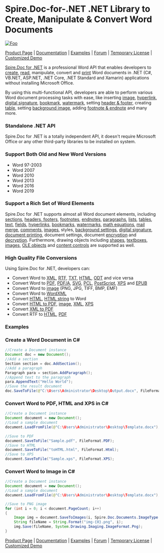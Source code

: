 # Spire.Doc-for-.NET .NET Library to Create, Manipulate & Convert Word Documents

[![Foo](https://i.imgur.com/LYStJdY.png)](https://www.e-iceblue.com/Introduce/word-for-net-introduce.html)

[Product Page](https://www.e-iceblue.com/Introduce/word-for-net-introduce.html) | [Documentation](https://www.e-iceblue.com/Tutorials/Spire.Doc/Spire.Doc-Program-Guide/Spire.Doc-Program-Guide-Content.html) | [Examples](https://github.com/eiceblue/Spire.Doc-for-.NET) | [Forum](https://www.e-iceblue.com/forum/spire-doc-f6.html) | [Temporary License](https://www.e-iceblue.com/TemLicense.html) | [Customized Demo](https://www.e-iceblue.com/Misc/customized-demo.html)

[Spire.Doc for .NET](https://www.e-iceblue.com/Introduce/word-for-net-introduce.html) is a professional Word API that enables developers to [create](https://www.e-iceblue.com/Tutorials/Spire.Doc/Spire.Doc-Program-Guide/Create-Write-and-Save-Word-in-C-and-VB.NET.html), [read](https://www.e-iceblue.com/Tutorials/Spire.Doc/Spire.Doc-Program-Guide/Extract-Text-from-Word-in-C-and-VB.NET.html), manipulate, convert and [print](https://www.e-iceblue.com/Tutorials/Spire.Doc/Spire.Doc-Program-Guide/Print-a-Word-Document-Programmatically-in-5-Steps.html) Word documents in .NET (C#, VB.NET, ASP.NET, .NET Core, .NET Standard and Xamarin) applications without installing Microsoft Office. 

By using this multi-functional API, developers are able to perform various Word document processing tasks with ease, like inserting [image](https://www.e-iceblue.com/Tutorials/Spire.Doc/Spire.Doc-Program-Guide/NET-Word-How-to-Insert-Image-in-Word-Document-with-C-VB.NET.html), [hyperlink](https://www.e-iceblue.com/Tutorials/Spire.Doc/Spire.Doc-Program-Guide/NET-Word-Insert-Hyperlink-to-Word-in-C-VB.NET.html), [digital signature](https://www.e-iceblue.com/Tutorials/Spire.Doc/Program-Guide/Security/Add-Digital-Signature-to-Word-in-C.html), [bookmark](https://www.e-iceblue.com/Tutorials/Spire.Doc/Spire.Doc-Program-Guide/NET-Insert-Bookmark-Insert-Word-Bookmark-in-C-and-VB.NET.html), [watermark](https://www.e-iceblue.com/Tutorials/Spire.Doc/Spire.Doc-Program-Guide/Page-Background/Add-text-watermark-and-image-watermark-to-word-document-in-C.html), setting [header & footer](https://www.e-iceblue.com/Tutorials/Spire.Doc/Spire.Doc-Program-Guide/NET-Word-Insert-Header/Footer-in-Word-Document.html), creating [table](https://www.e-iceblue.com/Tutorials/Spire.Doc/Spire.Doc-Program-Guide/NET-Create-Table-Create-Word-Table-in-C-and-VB.NET.html), setting [background image](https://www.e-iceblue.com/Tutorials/Spire.Doc/Spire.Doc-Program-Guide/Page-Background/Set-image-background-for-word-document-in-C.html), adding [footnote & endnote](https://www.e-iceblue.com/Tutorials/Spire.Doc/Spire.Doc-Program-Guide/How-to-Add-Footnote-in-Word-with-C-/VB.NET.html) and many more.

### Standalone .NET API

Spire.Doc for .NET is a totally independent API, it doesn't require Microsoft Office or any other third-party libraries to be installed on system. 

### Support Both Old and New Word Versions

- Word 97-2003
- Word 2007
- Word 2010
- Word 2013
- Word 2016
- Word 2019

### Support a Rich Set of Word Elements

Spire.Doc for .NET supports almost all Word document elements, including [sections](https://www.e-iceblue.com/Tutorials/Spire.Doc/Spire.Doc-Program-Guide/Word-Section-Remove-Word-Section-in-C-and-VB.NET.html), [headers, footers](https://www.e-iceblue.com/Tutorials/Spire.Doc/Spire.Doc-Program-Guide/NET-Word-Insert-Header/Footer-in-Word-Document.html), [footnotes](https://www.e-iceblue.com/Tutorials/Spire.Doc/Spire.Doc-Program-Guide/How-to-Add-Footnote-in-Word-with-C-/VB.NET.html), [endnotes](https://www.e-iceblue.com/Tutorials/Spire.Doc/Spire.Doc-Program-Guide/NET-Word-Insert-Endnote-in-Word-with-C-VB.NET.html), [paragraphs](https://www.e-iceblue.com/Tutorials/Spire.Doc/Spire.Doc-Program-Guide/Paragraph/How-to-insert-a-new-paragraph-to-word-document-in-C.html), [lists](https://www.e-iceblue.com/Tutorials/Spire.Doc/Spire.Doc-Program-Guide/Paragraph/How-to-Create-Multi-level-List-Numbering-in-Word-in-C-VB.NET.html), [tables](https://www.e-iceblue.com/Tutorials/Spire.Doc/Spire.Doc-Program-Guide/NET-Create-Table-Create-Word-Table-in-C-and-VB.NET.html), [text](https://www.e-iceblue.com/Tutorials/Spire.Doc/Spire.Doc-Program-Guide/Text/How-to-Insert-Text-to-Word-at-Exact-Position-in-C-VB.NET.html), [fields](https://www.e-iceblue.com/Tutorials/Spire.Doc/Spire.Doc-Program-Guide/Create-Form-Fields-in-Word-Document-in-C.html), [hyperlinks](https://www.e-iceblue.com/Tutorials/Spire.Doc/Spire.Doc-Program-Guide/NET-Word-Insert-Hyperlink-to-Word-in-C-VB.NET.html), [bookmarks](https://www.e-iceblue.com/Tutorials/Spire.Doc/Spire.Doc-Program-Guide/NET-Insert-Bookmark-Insert-Word-Bookmark-in-C-and-VB.NET.html), [watermarks](https://www.e-iceblue.com/Tutorials/Spire.Doc/Spire.Doc-Program-Guide/Page-Background/Add-text-watermark-and-image-watermark-to-word-document-in-C.html), [math equations](https://www.e-iceblue.com/Tutorials/Spire.Doc/Program-Guide/Document-Operation/C-insert-math-equation-and-symbol-to-Word-document.html), [mail merge](https://www.e-iceblue.com/Tutorials/Spire.Doc/Spire.Doc-Program-Guide/Mail-Merge/How-to-create-mail-merge-and-merge-the-text-value.html), [comments](https://www.e-iceblue.com/Tutorials/Spire.Doc/Spire.Doc-Program-Guide/NET-Word-Comment-Insert-Word-Comment-in-C-VB.NET.html), [images](https://www.e-iceblue.com/Tutorials/Spire.Doc/Spire.Doc-Program-Guide/NET-Word-How-to-Insert-Image-in-Word-Document-with-C-VB.NET.html), styles, [background settings](https://www.e-iceblue.com/Tutorials/Spire.Doc/Spire.Doc-Program-Guide/Page-Background/Set-image-background-for-word-document-in-C.html), [digital signature](https://www.e-iceblue.com/Tutorials/Spire.Doc/Program-Guide/Security/Add-Digital-Signature-to-Word-in-C.html), [document printing](https://www.e-iceblue.com/Tutorials/Spire.Doc/Spire.Doc-Program-Guide/Print-a-Word-Document-Programmatically-in-5-Steps.html), document settings, document [encryption](https://www.e-iceblue.com/Tutorials/Spire.Doc/Spire.Doc-Program-Guide/NET-Protect-Word-Encrypt-Word-with-Custom-Password-in-C-and-VB.NET.html) and [decryption](https://www.e-iceblue.com/Tutorials/Spire.Doc/Spire.Doc-Program-Guide/NET-Decrypt-Decrypt-Word-Document-in-C-and-VB.NET.html). Furthermore, drawing objects including [shapes](https://www.e-iceblue.com/Tutorials/Spire.Doc/Spire.Doc-Program-Guide/Image-and-Shape/How-to-Insert-Shape-in-Word-Document-in-C-VB.NET.html), [textboxes](https://www.e-iceblue.com/Tutorials/Spire.Doc/Spire.Doc-Program-Guide/NET-Word-Textbox-Insert-Textbox-in-Word-with-C-and-VB.NET.html), [images](https://www.e-iceblue.com/Tutorials/Spire.Doc/Spire.Doc-Program-Guide/NET-Word-How-to-Insert-Image-in-Word-Document-with-C-VB.NET.html), [OLE objects](https://www.e-iceblue.com/Tutorials/Spire.Doc/Spire.Doc-Program-Guide/NET-Word-Insert-OLE-Object-in-Word-with-C-VB.NET.html) and [content controls](https://www.e-iceblue.com/Tutorials/Spire.Doc/Spire.Doc-Program-Guide/Document-Operation/How-to-Add-Content-Controls-to-Word-documents-in-C.html) are supported as well.

### High Quality File Conversions

Using Spire.Doc for .NET, developers can:

- Convert Word to [XML](https://www.e-iceblue.com/Tutorials/Spire.Doc/Spire.Doc-Program-Guide/How-to-Use-C-/VB.NET-to-Convert-Word-Doc-to-XML.html), [RTF](https://www.e-iceblue.com/Tutorials/Spire.Doc/Spire.Doc-Program-Guide/How-to-Convert-Word-to-RTF.html), [TXT](https://www.e-iceblue.com/Tutorials/Spire.Doc/Spire.Doc-Program-Guide/How-to-Convert-Word-to-Text.html),  [HTML](https://www.e-iceblue.com/Tutorials/Spire.Doc/Spire.Doc-Program-Guide/Word-to-HTML-Convert-Word-to-HTML-with-C-VB.NET.html), [ODT](https://www.e-iceblue.com/Tutorials/Spire.Doc/Spire.Doc-Program-Guide/Conversion/Convert-ODT-to-DOC-or-DOCX-and-Vice-Versa-in-C-VB.NET.html) and vice versa
- Convert Word to [PDF](https://www.e-iceblue.com/Tutorials/Spire.Doc/Spire.Doc-Program-Guide/How-to-Convert-Word-to-PDF.html), [PDF/A](https://www.e-iceblue.com/Tutorials/Spire.Doc/Spire.Doc-Program-Guide/Conversion/How-to-Convert-Word-to-PDF/A-in-C.html), [SVG](https://www.e-iceblue.com/Tutorials/Spire.Doc/Spire.Doc-Program-Guide/Conversion/How-to-Convert-Word-to-SVG-Scalable-Vector-Graphics-in-C.html), [PCL](https://www.e-iceblue.com/Tutorials/Spire.Doc/Spire.Doc-Program-Guide/Conversion/Convert-Word-to-PCL.html), [PostScript](https://www.e-iceblue.com/Tutorials/Spire.Doc/Spire.Doc-Program-Guide/Conversion/How-to-convert-Word-to-PostScript-in-C.html), [XPS](https://www.e-iceblue.com/Tutorials/Spire.Doc/Spire.Doc-Program-Guide/NET-Word-to-XPS-Converting-Word-to-XPS.html) and [EPUB](https://www.e-iceblue.com/Tutorials/Spire.Doc/Spire.Doc-Program-Guide/NET-Word-to-EPub-Convert-Word-to-EPub-in-C-and-VB.NET.html)
- Convert Word to [image](https://www.e-iceblue.com/Tutorials/Spire.Doc/Spire.Doc-Program-Guide/How-to-Convert-Word-to-Emf-in-C.html) (PNG, JPG, TIFF, BMP, EMF)
- Convert Word to [WordXML](https://www.e-iceblue.com/Tutorials/Spire.Doc/Spire.Doc-Program-Guide/Conversion/How-to-convert-Word-to-Word-XML-in-C-VB.NET.html)
- Convert [HTML](https://www.e-iceblue.com/Tutorials/Spire.Doc/Spire.Doc-Program-Guide/How-to-Convert-HTML-to-Word.html), [HTML string](https://www.e-iceblue.com/Tutorials/Spire.Doc/Spire.Doc-Program-Guide/Paragraph/Set-text-alignment-when-append-HTML-string-code-to-.doc-in-C.html) to Word
- Convert [HTML to PDF](https://www.e-iceblue.com/Tutorials/Spire.Doc/Spire.Doc-Program-Guide/Conversion/NET-Word-Convert-HTML-file-to-PDF-and-XPS.html), [image](https://www.e-iceblue.com/Tutorials/Spire.Doc/Spire.Doc-Program-Guide/How-to-Convert-HTML-to-Image.html), [XML](https://www.e-iceblue.com/Tutorials/Spire.Doc/Spire.Doc-Program-Guide/How-to-Convert-HTML-to-XML-in-C-and-VB.NET.html), [XPS](https://www.e-iceblue.com/Tutorials/Spire.Doc/Spire.Doc-Program-Guide/Conversion/NET-Word-Convert-HTML-file-to-PDF-and-XPS.html)
- Convert [XML to PDF](https://www.e-iceblue.com/Tutorials/Spire.Doc/Spire.Doc-Program-Guide/NET-XML-to-PDF-Convert-XML-to-PDF-in-C-VB.NET.html)
- Convert RTF to [HTML](https://www.e-iceblue.com/Tutorials/Spire.Doc/Spire.Doc-Program-Guide/How-to-Convert-RTF-to-HTML.html), [PDF](https://www.e-iceblue.com/Tutorials/Spire.Doc/Spire.Doc-Program-Guide/Conversion/How-to-Convert-RTF-to-PDF-in-C-VB.NET.html)



### Examples

### Create a Word Document in C#

```java
//Create a Document instance
Document doc = new Document();
//Add a section
Section section = doc.AddSection();
//Add a paragraph
Paragraph para = section.AddParagraph();
//Append text to the paragraph
para.AppendText("Hello World");
//Save the result document
doc.SaveToFile(@"C:\Users\Administrator\Desktop\Output.docx", FileFormat.Docx2013);
```

### Convert Word to PDF, HTML and XPS in C#

```java
//Create a Document instance
Document document = new Document();
//Load a sample document
document.LoadFromFile(@"C:\Users\Administrator\Desktop\Template.docx");
           
//Save to PDF
document.SaveToFile("Sample.pdf", FileFormat.PDF);
//Save to HTML
document.SaveToFile("toHTML.html", FileFormat.Html);
//Save to XPS
document.SaveToFile("Sample.xps", FileFormat.XPS);

```

### Convert Word to Image in C#

```java
//Create a Document instance
Document document = new Document();
//Load a sample document
document.LoadFromFile(@"C:\Users\Administrator\Desktop\Template.docx");

//Save to PNG image
for (int i = 0; i < document.PageCount; i++)
{
    Image img = document.SaveToImages(i, Spire.Doc.Documents.ImageType.Metafile);
    String fileName = String.Format("img-{0}.png", i);
    img.Save(fileName, System.Drawing.Imaging.ImageFormat.Png);
}
```

[Product Page](https://www.e-iceblue.com/Introduce/word-for-net-introduce.html) | [Documentation](https://www.e-iceblue.com/Tutorials/Spire.Doc/Spire.Doc-Program-Guide/Spire.Doc-Program-Guide-Content.html) | [Examples](https://github.com/eiceblue/Spire.Doc-for-.NET) | [Forum](https://www.e-iceblue.com/forum/spire-doc-f6.html) | [Temporary License](https://www.e-iceblue.com/TemLicense.html) | [Customized Demo](https://www.e-iceblue.com/Misc/customized-demo.html)

​           

